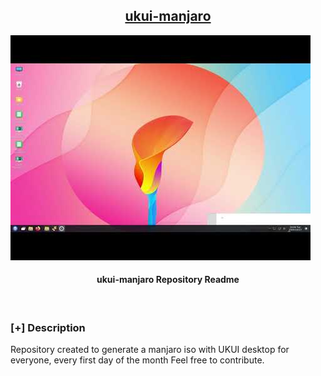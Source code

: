 <h2 align="center"><u>ukui-manjaro</u></h2>

![ukui-manjaro Readme](images/banner.png)
<h4 align="center"> ukui-manjaro Repository Readme </h4>

<p align="center">
<br>
</p>

### [+] Description

Repository created to generate a manjaro iso with UKUI desktop for everyone, every first day of the month
Feel free to contribute.
